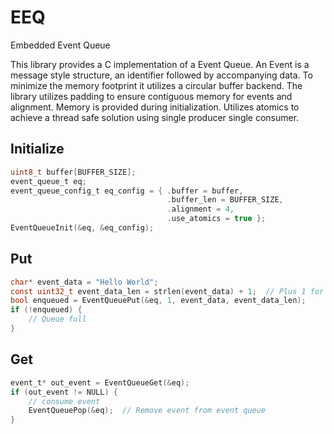 # EEQ
Embedded Event Queue

This library provides a C implementation of a Event Queue. An Event is a message style structure, an identifier followed by accompanying data. 
To minimize the memory footprint it utilizes a circular buffer backend. The library utilizes padding to ensure contiguous memory for events and alignment.
Memory is provided during initialization. Utilizes atomics to achieve a thread safe solution using single producer single consumer. 

## Initialize
```c
uint8_t buffer[BUFFER_SIZE];
event_queue_t eq;
event_queue_config_t eq_config = { .buffer = buffer, 
                                   .buffer_len = BUFFER_SIZE, 
                                   .alignment = 4, 
                                   .use_atomics = true };
EventQueueInit(&eq, &eq_config);
```

## Put
```c
char* event_data = "Hello World";
const uint32_t event_data_len = strlen(event_data) + 1;  // Plus 1 for NULL
bool enqueued = EventQueuePut(&eq, 1, event_data, event_data_len);
if (!enqueued) {
    // Queue full
}
```

## Get
```c
event_t* out_event = EventQueueGet(&eq);
if (out_event != NULL) {
    // consume event
    EventQueuePop(&eq);  // Remove event from event queue
}
```


    